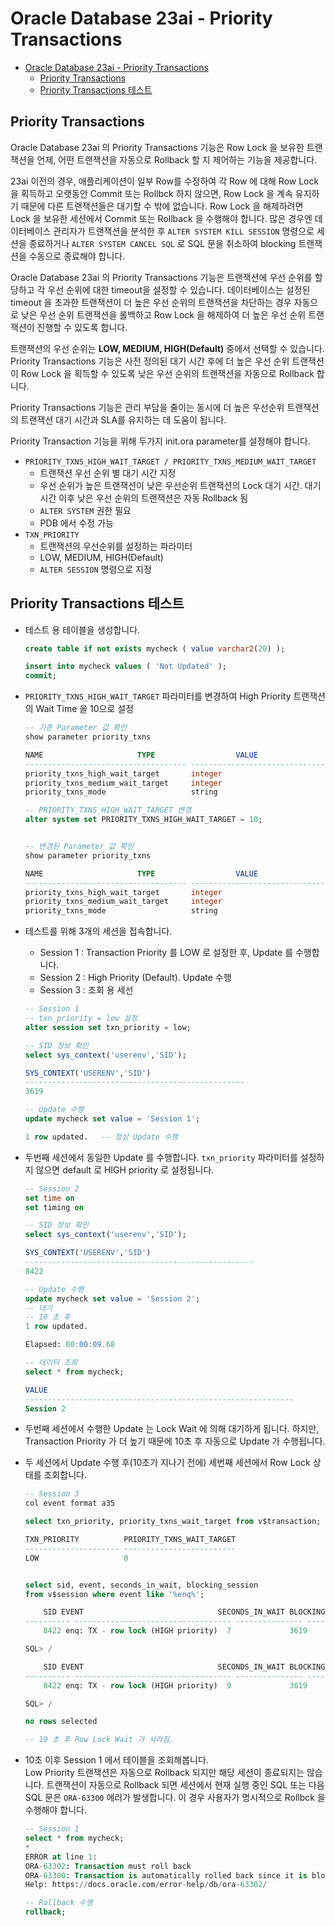 # Oracle Database 23ai - Priority Transactions

- [Oracle Database 23ai - Priority Transactions](#oracle-database-23ai---priority-transactions)
	- [Priority Transactions](#priority-transactions)
	- [Priority Transactions 테스트](#priority-transactions-테스트)

## Priority Transactions

Oracle Database 23ai 의 Priority Transactions 기능은 Row Lock 을 보유한 트랜잭션을 언제, 어떤 트랜잭션을 자동으로 Rollback 할 지 제어하는 기능을 제공합니다.  

23ai 이전의 경우, 애플리케이션이 일부 Row를 수정하여 각 Row 에 대해 Row Lock 을 획득하고 오랫동안 Commit 또는 Rollbck 하지 않으면, Row Lock 을 계속 유지하기 때문에 다른 트랜잭션들은 대기할 수 밖에 없습니다.  Row Lock 을 해제하려면 Lock 을 보유한 세션에서 Commit 또는 Rollback 을 수행해야 합니다.  많은 경우엔 데이터베이스 관리자가 트랜잭션을 분석한 후 `ALTER SYSTEM KILL SESSION` 명령으로 세션을 종료하거나 `ALTER SYSTEM CANCEL SQL` 로 SQL 문을 취소하여 blocking 트랜잭션을 수동으로 종료해야 합니다.

Oracle Database 23ai 의 Priority Transactions 기능은 트랜잭션에 우선 순위를 할당하고 각 우선 순위에 대한 timeout을 설정할 수 있습니다.  데이터베이스는 설정된 timeout 을 초과한 트랜잭션이 더 높은 우선 순위의 트랜잭션을 차단하는 경우 자동으로 낮은 우선 순위 트랜잭션을 롤백하고 Row Lock 을 해제하여 더 높은 우선 순위 트랜잭션이 진행할 수 있도록 합니다.

트랜잭션의 우선 순위는 **LOW, MEDIUM, HIGH(Default)** 중에서 선택할 수 있습니다.  Priority Transactions 기능은 사전 정의된 대기 시간 후에 더 높은 우선 순위 트랜잭션이 Row Lock 을 획득할 수 있도록 낮은 우선 순위의 트랜잭션을 자동으로 Rollback 합니다. 

Priority Transactions 기능은 관리 부담을 줄이는 동시에 더 높은 우선순위 트랜잭션의 트랜잭션 대기 시간과 SLA를 유지하는 데 도움이 됩니다.

Priority Transaction 기능을 위해 두가지 init.ora parameter를 설정해야 합니다. 
- `PRIORITY_TXNS_HIGH_WAIT_TARGET / PRIORITY_TXNS_MEDIUM_WAIT_TARGET`
	- 트랜잭션 우선 순위 별 대기 시간 지정
	- 우선 순위가 높은 트랜잭션이 낮은 우선순위 트랜잭션의 Lock 대기 시간.  대기 시간 이후 낮은 우선 순위의 트랜잭션은 자동 Rollback 됨
	- `ALTER SYSTEM` 권한 필요
	- PDB 에서 수정 가능
- `TXN_PRIORITY`
	- 트랜잭션의 우선순위를 설정하는 파라미터
	- LOW, MEDIUM, HIGH(Default)
	- `ALTER SESSION` 명령으로 지정 

## Priority Transactions 테스트

- 테스트 용 테이블을 생성합니다.
	```sql
	create table if not exists mycheck ( value varchar2(20) );

	insert into mycheck values ( 'Not Updated' );
	commit;
	```

- `PRIORITY_TXNS_HIGH_WAIT_TARGET` 파라미터를 변경하여 High Priority 트랜잭션의 Wait Time 을 10으로 설정
	```sql
	-- 기존 Parameter 값 확인
	show parameter priority_txns

	NAME				     TYPE			       VALUE
	------------------------------------ --------------------------------- ------------------------------
	priority_txns_high_wait_target	     integer			               2147483647
	priority_txns_medium_wait_target     integer			               2147483647
	priority_txns_mode		             string			                   ROLLBACK

	-- PRIORITY_TXNS_HIGH_WAIT_TARGET 변경
	alter system set PRIORITY_TXNS_HIGH_WAIT_TARGET = 10;


	-- 변경된 Parameter 값 확인
	show parameter priority_txns

	NAME				     TYPE			       VALUE
	------------------------------------ --------------------------------- ------------------------------
	priority_txns_high_wait_target	     integer			               10
	priority_txns_medium_wait_target     integer			               2147483647
	priority_txns_mode		             string			                   ROLLBACK
	```

- 테스트를 위해 3개의 세션을 접속합니다.  
	- Session 1 : Transaction Priority 를 LOW 로 설정한 후, Update 를 수행합니다.
	- Session 2 : High Priority (Default).  Update 수행 
	- Session 3 : 조회 용 세선

	```sql
	-- Session 1
	-- txn_priority = low 설정
	alter session set txn_priority = low;

	-- SID 정보 확인
	select sys_context('userenv','SID');

	SYS_CONTEXT('USERENV','SID')
	-------------------------------------------------
	3619

	-- Update 수행
	update mycheck set value = 'Session 1';

	1 row updated.   -- 정상 Update 수행
	```

- 두번째 세션에서 동일한 Update 를 수행합니다.  `txn_priority` 파라미터를 설정하지 않으면 default 로 HIGH priority 로 설정됩니다.

	```sql
	-- Session 2
	set time on
	set timing on

	-- SID 정보 확인
	select sys_context('userenv','SID');

	SYS_CONTEXT('USERENV','SID')
	---------------------------------------------------
	8422

	-- Update 수행
	update mycheck set value = 'Session 2';
	-- 대기
	-- 10 초 후
	1 row updated.

	Elapsed: 00:00:09.68

	-- 데이터 조회
	select * from mycheck;

	VALUE
	------------------------------------------------------------
	Session 2
	```

- 두번째 세션에서 수행한 Update 는 Lock Wait 에 의해 대기하게 됩니다. 하지만, Transaction Priority 가 더 높기 때문에 10초 후 자동으로 Update 가 수행됩니다.

- 두 세션에서 Update 수행 후(10초가 지나기 전에) 세번째 세션에서 Row Lock 상태를 조회합니다.

	```sql
	-- Session 3
	col event format a35

	select txn_priority, priority_txns_wait_target from v$transaction; 

	TXN_PRIORITY	      PRIORITY_TXNS_WAIT_TARGET
	--------------------- -------------------------
	LOW					  0


	select sid, event, seconds_in_wait, blocking_session
	from v$session where event like '%enq%';

		SID EVENT			                   SECONDS_IN_WAIT BLOCKING_SESSION
	---------- ----------------------------------- --------------- ----------------
		8422 enq: TX - row lock (HIGH priority)  7		       3619

	SQL> /

		SID EVENT			                   SECONDS_IN_WAIT BLOCKING_SESSION
	---------- ----------------------------------- --------------- ----------------
		8422 enq: TX - row lock (HIGH priority)  9		       3619

	SQL> /

	no rows selected

	-- 10 초 후 Row Lock Wait 가 사라짐.
	```

- 10초 이후 Session 1 에서 테이블을 조회해봅니다.  
	Low Priority 트랜잭션은 자동으로 Rollback 되지만 해당 세션이 종료되지는 않습니다.  트랜잭션이 자동으로 Rollback 되면 세션에서 현재 실행 중인 SQL 또는 다음 SQL 문은 `ORA-63300` 에러가 발생합니다.   이 경우 사용자가 명시적으로 Rollbck 을 수행해야 합니다.
	
	```sql
	-- Session 1
	select * from mycheck;
	*
	ERROR at line 1:
	ORA-63302: Transaction must roll back
	ORA-63300: Transaction is automatically rolled back since it is blocking a higher priority transaction from another session.
	Help: https://docs.oracle.com/error-help/db/ora-63302/

	-- Rollback 수행
	rollback;
	```
